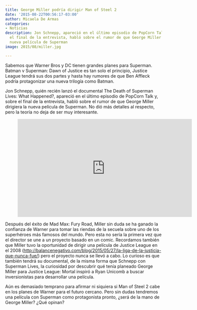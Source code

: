 ```yaml
---
title: George Miller podría dirigir Man of Steel 2
date: '2015-08-22T00:56:17-03:00'
author: Micaela De Armas
categories:
- Noticias
description: Jon Schnepp, apareció en el último episodio de PopCorn Talk y, sobre
  el final de la entrevista, habló sobre el rumor de que George Miller dirigiera la
  nueva película de Superman
image: 2015/08/miller.jpg

---
```

Sabemos que Warner Bros y DC tienen grandes planes para Superman. Batman v Superman: Dawn of Justice es tan solo el principio, Justice League tendrá sus dos partes y hasta hay rumores de que Ben Affleck podría protagonizar una nueva trilogía como Batman.
<!--more-->
Jon Schnepp, quién recién lanzó el documental The Death of Superman Lives: What Happened?, apareció en el último episodio de PopCorn Talk y, sobre el final de la entrevista, habló sobre el rumor de que George Miller dirigiera la nueva película de Superman. No dió más detalles al respecto, pero la teoría no deja de ser muy interesante.

<figure>
<iframe width="560" height="315" src="https://www.youtube.com/embed/Btv4XB7XTfI?t=55m20s" frameborder="0" allowfullscreen></iframe>
</figure>

Después del éxito de Mad Max: Fury Road, Miller sin duda se ha ganado la confianza de Warner para tomar las riendas de la secuela sobre uno de los superhéroes más famosos del mundo. Pero esta no sería la primera vez que el director se une a un proyecto basado en un comic. Recordamos también que Miller tuvo la oportunidad de dirigir una película de Justice League en el 2008 (http://balancenegativo.com/blog/2015/05/27/la-liga-de-la-justicia-que-nunca-fue/) pero el proyecto nunca se llevó a cabo. Lo curioso es que también tendrá su documental, de la misma forma que Schnepp con Superman Lives, la curiosidad por descubrir qué tenía planeado George Miller para Justice League: Mortal inspiró a Ryan Unicomb a buscar inversionistas para desarrollar una película.

Aún es demasiado temprano para afirmar ni siquiera si Man of Steel 2 cabe en los planes de Warner para el futuro cercano. Pero sin dudas tendremos una película con Superman como protagonista pronto, ¿será de la mano de George Miller? ¿Qué opinan?




